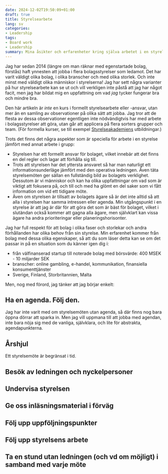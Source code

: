 ```yaml
---
date: 2024-12-02T19:50:09+01:00
draft: true
title: Styrelsearbete
lang: sv
categories:
- Leadership
tags:
- Board work
- Leadership
summary: Mina åsikter och erfarenheter kring själva arbetet i en styrelse.
---
```


Jag har sedan 2014 (längre om man räknar med egenstartade bolag, förstås) haft ynnesten att jobba i flera bolagsstyrelser som ledamot. Det har varit väldigt olika bolag, i olika branscher och med olika storlek. Och inte minst med väldigt olika människor i styrelserna! Jag har sett några varianter på hur styrelsearbete kan se ut och vill verkligen inte påstå att jag har något facit, men jag har bildat mig en uppfattning om vad _jag_ tycker fungerar bra och mindre bra.

Den här artikeln är _inte_ en kurs i formellt styrelsearbete eller -ansvar, utan mer än en samling av observationer på olika sätt att jobba. Jag tror att de flesta av dessa observationer egentligen inte nödvändigtvis har med arbete i bolagsstyrelser att göra, utan går att applicera på flera sorters grupper och team. (För formella kurser, se till exempel [Styrelseakademiens](https://www.styrelseakademien.se/) utbildningar.)

Trots det finns det några aspekter som är speciella för arbete i en styrelse jämfört med annat arbete i grupp:

-   Styrelsen har ett formellt ansvar för bolaget, vilket innebär att det finns en del regler och lagar att förhålla sig till.
-   Trots att styrelsen har det yttersta ansvaret så har man naturligt ett informationsunderläge jämfört med den operativa ledningen. Även täta styrelsemöten ger sällan en fullständig bild av bolagets verklighet. Dessutom är vi människor och kan ha olika uppfattningar om vad som är viktigt att fokusera på, och till och med ha glömt en del saker som vi fått information om vid ett tidigare möte.
-   Även om styrelsen är tillsatt av bolagets ägare så är det inte alltid så att alla i styrelsen har samma intressen eller agenda. Min utgångspunkt i en styrelse är att jag är där för att göra det som är bäst för bolaget, vilket i slutändan också kommer att gagna alla ägare, men självklart kan vissa ägare ha andra prioriteringar eller planeringshorisonter.

Jag har full respekt för att bolag i olika faser och storlekar och andra förhållanden har olika behov från sin styrelse. Min erfarenhet kommer från bolag med dessa olika egenskaper, så att du som läser detta kan se om det passar in på en situation som du känner igen dig i:

-   från välfinanserad startup till noterade bolag med börsvärde: 400 MSEK - 10 miljarder SEK
-   branscher: online gambling, e-handel, kommunikation, finansiella konsumenttjänster
-   Sverige, Finland, Storbritannien, Malta

Men, nog med förord, jag tänker att jag börjar enkelt:

## Ha en agenda. Följ den.

Jag har inte varit med om styrelsemöten utan agenda, så där finns nog bara öppna dörrar att sparka in. Men jag vill uppmana till att jobba med agendan, inte bara nöja sig med de vanliga, självklara, och lite för abstrakta, agendapunkterna.

## Årshjul

Ett styrelsemöte är begränsat i tid.

## Besök av ledningen och nyckelpersoner

## Undervisa styrelsen

## Ge oss inläsningsmaterial i förväg

## Följ upp uppföljningspunkter

## Följ upp styrelsens arbete

## Ta en stund utan ledningen (och vd om möjligt) i samband med varje möte
